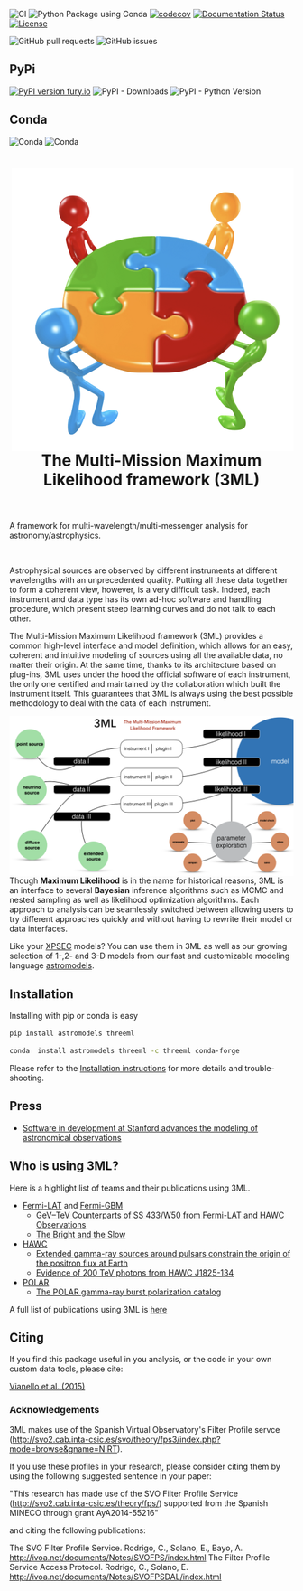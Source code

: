 ![CI](https://github.com/threeML/threeML/workflows/CI/badge.svg?branch=master&event=push)
![Python Package using Conda](https://github.com/threeML/threeML/workflows/Python%20Package%20using%20Conda/badge.svg)
[![codecov](https://codecov.io/gh/threeML/threeML/branch/master/graph/badge.svg)](https://codecov.io/gh/threeML/threeML)
[![Documentation Status](https://readthedocs.org/projects/threeml/badge/?version=latest)](http://threeml.readthedocs.io/en/latest/?badge=latest)
[![License](https://img.shields.io/badge/License-BSD%203--Clause-blue.svg)](https://opensource.org/licenses/BSD-3-Clause)

![GitHub pull requests](https://img.shields.io/github/issues-pr/threeML/threeML)
![GitHub issues](https://img.shields.io/github/issues/threeML/threeML)

## PyPi

[![PyPI version fury.io](https://badge.fury.io/py/threeML.svg)](https://pypi.python.org/pypi/threeML/)
![PyPI - Downloads](https://img.shields.io/pypi/dw/threeml)
![PyPI - Python Version](https://img.shields.io/pypi/pyversions/threeml)
## Conda

![Conda](https://img.shields.io/conda/pn/threeml/threeml)
![Conda](https://img.shields.io/conda/dn/threeml/threeml)

<div  >
<img src="https://raw.githubusercontent.com/threeML/threeML/master/logo/logo_sq.png" alt="drawing" width="500" align="right"/>
<header >
  <h1>
   <p > The Multi-Mission Maximum Likelihood framework (3ML)</p>
  </h1>
</header>

A framework for multi-wavelength/multi-messenger analysis for astronomy/astrophysics.

<br/>
</div>


Astrophysical sources are observed by different instruments at different wavelengths with an unprecedented quality. Putting all these data together to form a coherent view, however, is a very difficult task. Indeed, each instrument and data type has its own ad-hoc software and handling procedure, which present steep learning curves and do not talk to each other.

The Multi-Mission Maximum Likelihood framework (3ML) provides a common high-level interface and model definition, which allows for an easy, coherent and intuitive modeling of sources using all the available data, no matter their origin. At the same time, thanks to its architecture based on plug-ins, 3ML uses under the hood the official software of each instrument, the only one certified and maintained by the collaboration which built the instrument itself. This guarantees that 3ML is always using the best possible methodology to deal with the data of each instrument.

<img src="https://raw.githubusercontent.com/threeML/threeML/master/docs/media/3ml_flowchart.png" alt="drawing" width="800" align="right"/>


Though **Maximum Likelihood** is in the name for historical reasons, 3ML is an interface to several **Bayesian** inference algorithms such as MCMC and nested sampling as well as likelihood optimization algorithms. Each approach to analysis can be seamlessly switched between allowing users to try different approaches quickly and without having to rewrite their model or data interfaces. 

Like your [XPSEC](https://heasarc.gsfc.nasa.gov/xanadu/xspec/) models? You can use them in 3ML as well as our growing selection of 1-,2- and 3-D models from our fast and customizable modeling language [astromodels](http://astromodels.readthedocs.org/en/latest/).


## Installation

Installing with pip or conda is easy

```bash
pip install astromodels threeml
```

```bash
conda  install astromodels threeml -c threeml conda-forge 
```
Please refer to the [Installation instructions](https://threeml.readthedocs.io/en/latest/installation.html) for more details and trouble-shooting.

## Press
* [Software in development at Stanford advances the modeling of astronomical observations](https://news.stanford.edu/2017/12/07/software-advances-modeling-astronomical-observations/)

## Who is using 3ML?
Here is a highlight list of teams and their publications using 3ML.

* [Fermi-LAT](https://fermi.gsfc.nasa.gov) and [Fermi-GBM](https://grb.mpe.mpg.de)
  * [GeV–TeV Counterparts of SS 433/W50 from Fermi-LAT and HAWC Observations](https://iopscience.iop.org/article/10.3847/2041-8213/ab62b8)
  * [The Bright and the Slow](https://iopscience.iop.org/article/10.3847/1538-4357/aad6ea)
* [HAWC](https://www.hawc-observatory.org)
  * [Extended gamma-ray sources around pulsars constrain the origin of the positron flux at Earth](https://science.sciencemag.org/content/358/6365/911)
  * [Evidence of 200 TeV photons from HAWC J1825-134](https://arxiv.org/abs/2012.15275)
* [POLAR](https://www.astro.unige.ch/polar-2/?fbclid=IwAR0IxMxHtiXZyqc0A_kT1xKe9ASAk_VmfJpCEBr0HOhDG5eOHY7AE5TWHv8)
  * [The POLAR gamma-ray burst polarization catalog](https://ui.adsabs.harvard.edu/link_gateway/2020A&A...644A.124K/doi:10.1051/0004-6361/202037915)

A full list of publications using 3ML is [here](https://ui.adsabs.harvard.edu/abs/2015arXiv150708343V/citations)

## Citing 
If you find this package useful in you analysis, or the code in your own custom data tools, please cite:

[Vianello et al. (2015)](https://arxiv.org/abs/1507.08343)



### Acknowledgements 
3ML makes use of the Spanish Virtual Observatory's Filter Profile servce (http://svo2.cab.inta-csic.es/svo/theory/fps3/index.php?mode=browse&gname=NIRT).

If you use these profiles in your research, please consider citing them by using the following suggested sentence in your paper:

"This research has made use of the SVO Filter Profile Service (http://svo2.cab.inta-csic.es/theory/fps/) supported from the Spanish MINECO through grant AyA2014-55216"

and citing the following publications:

The SVO Filter Profile Service. Rodrigo, C., Solano, E., Bayo, A. http://ivoa.net/documents/Notes/SVOFPS/index.html
The Filter Profile Service Access Protocol. Rodrigo, C., Solano, E. http://ivoa.net/documents/Notes/SVOFPSDAL/index.html



